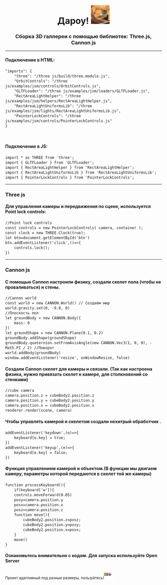 <h1 align="center">Дароу!
<img src="https://github.com/KonSontin/gif/blob/master/cat_programmer.gif" height="60"/></h1>
<h3 align="center">Сборка 3D галлереи с помощью библиотек: Three.js, Cannon js</h3>
<hr>
<h4>Подключение в HTML:</h4>

```
"imports": {
    "three": "/three js/build/three.module.js",
    "OrbitControls": "/three js/examples/jsm/controls/OrbitControls.js",
    "GLTFLoader": "/three js/examples/jsm/loaders/GLTFLoader.js",
    "RectAreaLightHelper": "/three js/examples/jsm/helpers/RectAreaLightHelper.js",
    "RectAreaLightUniformsLib": "/three js/examples/jsm/lights/RectAreaLightUniformsLib.js",
    "PointerLockControls": "/three js/examples/jsm/controls/PointerLockControls.js"
}
```

<br>
<h4>Подключение в JS:</h4>

```
import * as THREE from 'three';
import { GLTFLoader } from 'GLTFLoader';
import { RectAreaLightHelper } from 'RectAreaLightHelper';
import { RectAreaLightUniformsLib } from 'RectAreaLightUniformsLib';
import { PointerLockControls } from 'PointerLockControls';
```

<hr>
<h3>Three js</h3>
<h4>Для управления камеры и передвижения по сцене, используется Point lock controls:</h4>

```
//Point lock controls
const controls = new PointerLockControls( camera, container );
const clock = new THREE.Clock(true);
let btn=document.getElementById('btn')
btn.addEventListener('click',()=>{
    controls.lock();
})
```

<hr>
<h3>Cannon js</h3>
<h4>С помощью Cannon настроили физику, создали скелет пола (чтобы не проваливаться) и стены.</h4>

```
//Cannon world
const world = new CANNON.World() // Создаём мир
world.gravity.set(0, -9.8, 0)
//Плоскость пол
let groundBody = new CANNON.Body({
    mass: 0
})
let groundShape = new CANNON.Plane(0.1, 0.2)
groundBody.addShape(groundShape)
groundBody.quaternion.setFromAxisAngle(new CANNON.Vec3(1, 0, 0), -Math.PI / 2) //Поворот
world.addBody(groundBody)
window.addEventListener('resize', onWindowResize, false)
```

<h4>Создали Cannon скелет для камеры и связали. (Так как настроена физика, нужно привязать скелет к камере, для столкновений со стенками) </h4>

```
//cube camera
camera.position.z = cubeBody2.position.z 
camera.position.y = cubeBody2.position.y
camera.position.x = cubeBody2.position.x
renderer.render(scene, camera)
```

<h4>Чтобы управлять камерой и скелетом создали нехитрый обработчик .</h4>

```
addEventListener('keydown',(e)=>{
    keyboard[e.key] = true;
})
addEventListener('keyup',(e)=>{
    keyboard[e.key] = false; 
})
```

<h4>Функция управлением камерой и объектом.(В функции мы двигаем камеру, параметры которой передаются в скелет той же камеры)</h4>

```
function processKeyboard(){
    if(keyboard['w']){
    controls.moveForward(0.05)
    posy=camera.position.y
    posx=camera.position.x
    posz=camera.position.z
    function move(){
        cubeBody2.position.z=posz;
        cubeBody2.position.y=posy;
        cubeBody2.position.x=posx;
    }
    move()
}
```
<h4>Ознакомьтесь внимательно с кодом. Для запуска используйте Open Server</h4>
<small>Проект адаптивный под разные размеры, пользуйтесь!<img src="https://github.com/KonSontin/gif/blob/master/cat.gif" height="32"/></small>
